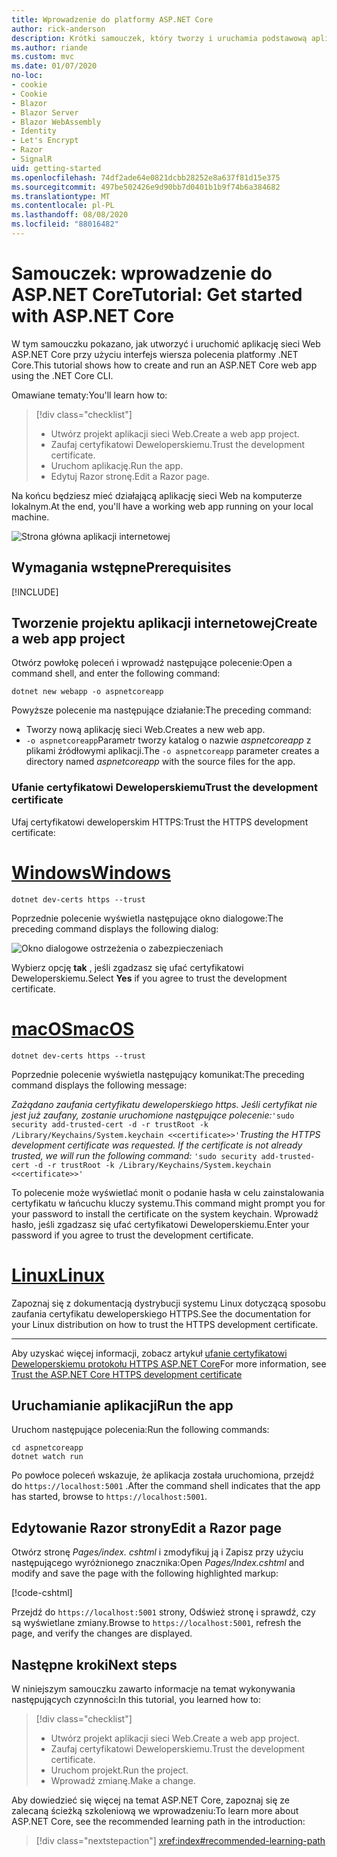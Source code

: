 ```yaml
---
title: Wprowadzenie do platformy ASP.NET Core
author: rick-anderson
description: Krótki samouczek, który tworzy i uruchamia podstawową aplikację Hello world przy użyciu ASP.NET Core.
ms.author: riande
ms.custom: mvc
ms.date: 01/07/2020
no-loc:
- cookie
- Cookie
- Blazor
- Blazor Server
- Blazor WebAssembly
- Identity
- Let's Encrypt
- Razor
- SignalR
uid: getting-started
ms.openlocfilehash: 74df2ade64e0821dcbb28252e8a637f81d15e375
ms.sourcegitcommit: 497be502426e9d90bb7d0401b1b9f74b6a384682
ms.translationtype: MT
ms.contentlocale: pl-PL
ms.lasthandoff: 08/08/2020
ms.locfileid: "88016482"
---
```

# <a name="tutorial-get-started-with-aspnet-core"></a><span data-ttu-id="7873e-103">Samouczek: wprowadzenie do ASP.NET Core</span><span class="sxs-lookup"><span data-stu-id="7873e-103">Tutorial: Get started with ASP.NET Core</span></span>

<span data-ttu-id="7873e-104">W tym samouczku pokazano, jak utworzyć i uruchomić aplikację sieci Web ASP.NET Core przy użyciu interfejs wiersza polecenia platformy .NET Core.</span><span class="sxs-lookup"><span data-stu-id="7873e-104">This tutorial shows how to create and run an ASP.NET Core web app using the .NET Core CLI.</span></span>

<span data-ttu-id="7873e-105">Omawiane tematy:</span><span class="sxs-lookup"><span data-stu-id="7873e-105">You'll learn how to:</span></span>

> [!div class="checklist"]
> * <span data-ttu-id="7873e-106">Utwórz projekt aplikacji sieci Web.</span><span class="sxs-lookup"><span data-stu-id="7873e-106">Create a web app project.</span></span>
> * <span data-ttu-id="7873e-107">Zaufaj certyfikatowi Deweloperskiemu.</span><span class="sxs-lookup"><span data-stu-id="7873e-107">Trust the development certificate.</span></span>
> * <span data-ttu-id="7873e-108">Uruchom aplikację.</span><span class="sxs-lookup"><span data-stu-id="7873e-108">Run the app.</span></span>
> * <span data-ttu-id="7873e-109">Edytuj Razor stronę.</span><span class="sxs-lookup"><span data-stu-id="7873e-109">Edit a Razor page.</span></span>

<span data-ttu-id="7873e-110">Na końcu będziesz mieć działającą aplikację sieci Web na komputerze lokalnym.</span><span class="sxs-lookup"><span data-stu-id="7873e-110">At the end, you'll have a working web app running on your local machine.</span></span>

![Strona główna aplikacji internetowej](_static/home-page.png)

## <a name="prerequisites"></a><span data-ttu-id="7873e-112">Wymagania wstępne</span><span class="sxs-lookup"><span data-stu-id="7873e-112">Prerequisites</span></span>

[!INCLUDE[](~/includes/3.1-SDK.md)]

## <a name="create-a-web-app-project"></a><span data-ttu-id="7873e-113">Tworzenie projektu aplikacji internetowej</span><span class="sxs-lookup"><span data-stu-id="7873e-113">Create a web app project</span></span>

<span data-ttu-id="7873e-114">Otwórz powłokę poleceń i wprowadź następujące polecenie:</span><span class="sxs-lookup"><span data-stu-id="7873e-114">Open a command shell, and enter the following command:</span></span>

```dotnetcli
dotnet new webapp -o aspnetcoreapp
```

<span data-ttu-id="7873e-115">Powyższe polecenie ma następujące działanie:</span><span class="sxs-lookup"><span data-stu-id="7873e-115">The preceding command:</span></span>

* <span data-ttu-id="7873e-116">Tworzy nową aplikację sieci Web.</span><span class="sxs-lookup"><span data-stu-id="7873e-116">Creates a new web app.</span></span>  
* <span data-ttu-id="7873e-117">`-o aspnetcoreapp`Parametr tworzy katalog o nazwie *aspnetcoreapp* z plikami źródłowymi aplikacji.</span><span class="sxs-lookup"><span data-stu-id="7873e-117">The `-o aspnetcoreapp` parameter creates a directory named *aspnetcoreapp* with the source files for the app.</span></span>

### <a name="trust-the-development-certificate"></a><span data-ttu-id="7873e-118">Ufanie certyfikatowi Deweloperskiemu</span><span class="sxs-lookup"><span data-stu-id="7873e-118">Trust the development certificate</span></span>

<span data-ttu-id="7873e-119">Ufaj certyfikatowi deweloperskim HTTPS:</span><span class="sxs-lookup"><span data-stu-id="7873e-119">Trust the HTTPS development certificate:</span></span>

# <a name="windows"></a>[<span data-ttu-id="7873e-120">Windows</span><span class="sxs-lookup"><span data-stu-id="7873e-120">Windows</span></span>](#tab/windows)

```dotnetcli
dotnet dev-certs https --trust
```

<span data-ttu-id="7873e-121">Poprzednie polecenie wyświetla następujące okno dialogowe:</span><span class="sxs-lookup"><span data-stu-id="7873e-121">The preceding command displays the following dialog:</span></span>

![Okno dialogowe ostrzeżenia o zabezpieczeniach](~/getting-started/_static/cert.png)

<span data-ttu-id="7873e-123">Wybierz opcję **tak** , jeśli zgadzasz się ufać certyfikatowi Deweloperskiemu.</span><span class="sxs-lookup"><span data-stu-id="7873e-123">Select **Yes** if you agree to trust the development certificate.</span></span>

# <a name="macos"></a>[<span data-ttu-id="7873e-124">macOS</span><span class="sxs-lookup"><span data-stu-id="7873e-124">macOS</span></span>](#tab/macos)

```dotnetcli
dotnet dev-certs https --trust
```

<span data-ttu-id="7873e-125">Poprzednie polecenie wyświetla następujący komunikat:</span><span class="sxs-lookup"><span data-stu-id="7873e-125">The preceding command displays the following message:</span></span>

<span data-ttu-id="7873e-126">*Zażądano zaufania certyfikatu deweloperskiego https. Jeśli certyfikat nie jest już zaufany, zostanie uruchomione następujące polecenie:*`'sudo security add-trusted-cert -d -r trustRoot -k /Library/Keychains/System.keychain <<certificate>>'`</span><span class="sxs-lookup"><span data-stu-id="7873e-126">*Trusting the HTTPS development certificate was requested. If the certificate is not already trusted, we will run the following command:* `'sudo security add-trusted-cert -d -r trustRoot -k /Library/Keychains/System.keychain <<certificate>>'`</span></span>

<span data-ttu-id="7873e-127">To polecenie może wyświetlać monit o podanie hasła w celu zainstalowania certyfikatu w łańcuchu kluczy systemu.</span><span class="sxs-lookup"><span data-stu-id="7873e-127">This command might prompt you for your password to install the certificate on the system keychain.</span></span> <span data-ttu-id="7873e-128">Wprowadź hasło, jeśli zgadzasz się ufać certyfikatowi Deweloperskiemu.</span><span class="sxs-lookup"><span data-stu-id="7873e-128">Enter your password if you agree to trust the development certificate.</span></span>

# <a name="linux"></a>[<span data-ttu-id="7873e-129">Linux</span><span class="sxs-lookup"><span data-stu-id="7873e-129">Linux</span></span>](#tab/linux)

<span data-ttu-id="7873e-130">Zapoznaj się z dokumentacją dystrybucji systemu Linux dotyczącą sposobu zaufania certyfikatu deweloperskiego HTTPS.</span><span class="sxs-lookup"><span data-stu-id="7873e-130">See the documentation for your Linux distribution on how to trust the HTTPS development certificate.</span></span>

---

<span data-ttu-id="7873e-131">Aby uzyskać więcej informacji, zobacz artykuł [ufanie certyfikatowi Deweloperskiemu protokołu HTTPS ASP.NET Core](xref:security/enforcing-ssl#trust-the-aspnet-core-https-development-certificate-on-windows-and-macos)</span><span class="sxs-lookup"><span data-stu-id="7873e-131">For more information, see [Trust the ASP.NET Core HTTPS development certificate](xref:security/enforcing-ssl#trust-the-aspnet-core-https-development-certificate-on-windows-and-macos)</span></span>

## <a name="run-the-app"></a><span data-ttu-id="7873e-132">Uruchamianie aplikacji</span><span class="sxs-lookup"><span data-stu-id="7873e-132">Run the app</span></span>

<span data-ttu-id="7873e-133">Uruchom następujące polecenia:</span><span class="sxs-lookup"><span data-stu-id="7873e-133">Run the following commands:</span></span>

```dotnetcli
cd aspnetcoreapp
dotnet watch run
```

<span data-ttu-id="7873e-134">Po powłoce poleceń wskazuje, że aplikacja została uruchomiona, przejdź do `https://localhost:5001` .</span><span class="sxs-lookup"><span data-stu-id="7873e-134">After the command shell indicates that the app has started, browse to `https://localhost:5001`.</span></span>

## <a name="edit-a-no-locrazor-page"></a><span data-ttu-id="7873e-135">Edytowanie Razor strony</span><span class="sxs-lookup"><span data-stu-id="7873e-135">Edit a Razor page</span></span>

<span data-ttu-id="7873e-136">Otwórz stronę *Pages/index. cshtml* i zmodyfikuj ją i Zapisz przy użyciu następującego wyróżnionego znacznika:</span><span class="sxs-lookup"><span data-stu-id="7873e-136">Open *Pages/Index.cshtml* and modify and save the page with the following highlighted markup:</span></span>

[!code-cshtml[](sample/index.cshtml?highlight=9)]

<span data-ttu-id="7873e-137">Przejdź do `https://localhost:5001` strony, Odśwież stronę i sprawdź, czy są wyświetlane zmiany.</span><span class="sxs-lookup"><span data-stu-id="7873e-137">Browse to `https://localhost:5001`, refresh the page, and verify the changes are displayed.</span></span>

## <a name="next-steps"></a><span data-ttu-id="7873e-138">Następne kroki</span><span class="sxs-lookup"><span data-stu-id="7873e-138">Next steps</span></span>

<span data-ttu-id="7873e-139">W niniejszym samouczku zawarto informacje na temat wykonywania następujących czynności:</span><span class="sxs-lookup"><span data-stu-id="7873e-139">In this tutorial, you learned how to:</span></span>

> [!div class="checklist"]
> * <span data-ttu-id="7873e-140">Utwórz projekt aplikacji sieci Web.</span><span class="sxs-lookup"><span data-stu-id="7873e-140">Create a web app project.</span></span>
> * <span data-ttu-id="7873e-141">Zaufaj certyfikatowi Deweloperskiemu.</span><span class="sxs-lookup"><span data-stu-id="7873e-141">Trust the development certificate.</span></span>
> * <span data-ttu-id="7873e-142">Uruchom projekt.</span><span class="sxs-lookup"><span data-stu-id="7873e-142">Run the project.</span></span>
> * <span data-ttu-id="7873e-143">Wprowadź zmianę.</span><span class="sxs-lookup"><span data-stu-id="7873e-143">Make a change.</span></span>

<span data-ttu-id="7873e-144">Aby dowiedzieć się więcej na temat ASP.NET Core, zapoznaj się ze zalecaną ścieżką szkoleniową we wprowadzeniu:</span><span class="sxs-lookup"><span data-stu-id="7873e-144">To learn more about ASP.NET Core, see the recommended learning path in the introduction:</span></span>

> [!div class="nextstepaction"]
> <xref:index#recommended-learning-path>
